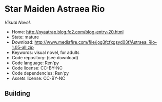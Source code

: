 # Star Maiden Astraea Rio

_Visual Novel._

- Home: http://nyaatrap.blog.fc2.com/blog-entry-20.html
- State: mature
- Download: http://www.mediafire.com/file/jog3fcfxgsyd03f/Astraea_Rio-1.05-all.zip
- Keywords: visual novel, for adults
- Code repository: (see download)
- Code language: Ren'py
- Code license: CC-BY-NC
- Code dependencies: Ren'py
- Assets license: CC-BY-NC

## Building

